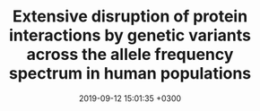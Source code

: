 ---
title: Extensive disruption of protein interactions by genetic variants across the allele frequency spectrum in human populations
description: Fragoza R*, <strong><u>Das J*</u></strong>, Wierbowski S, Liang J, Tran T, Liang S, Beltran J, Rivera-Erick C, Ye K, Wang T, Yao L, Mort M, Stenson P, Cooper D, Wei X, Keinan A, Schimenti J, Clark A, Yu H 
date: 2019-09-12 15:01:35 +0300
image: '/images/Extensive-disruption.webp'
tags: [Protein_Networks]
href : 'https://www.nature.com/articles/s41467-019-11959-3'
published: Nature Communications 2019
year : 2019
featured: 
---